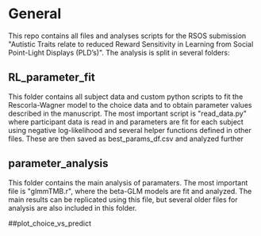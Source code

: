 # General

This repo contains all files and analyses scripts for the RSOS submission "Autistic Traits relate to reduced Reward Sensitivity in Learning from Social Point-Light Displays (PLD’s)".
The analysis is split in several folders:

## RL_parameter_fit

This folder contains all subject data and custom python scripts to fit the Rescorla-Wagner model to the choice data and to obtain parameter values described in the manuscript.
The most important script is "read_data.py" where participant data is read in and parameters are fit for each subject using negative log-likelihood and several helper functions 
defined in other files. These are then saved as best_params_df.csv and analyzed further

## parameter_analysis
This folder contains the main analysis of paramaters. The most important file is "glmmTMB.r", where the beta-GLM models are fit and analyzed. 
The main results can be replicated using this file, but several older files for analysis are also included in this folder.

##plot_choice_vs_predict

